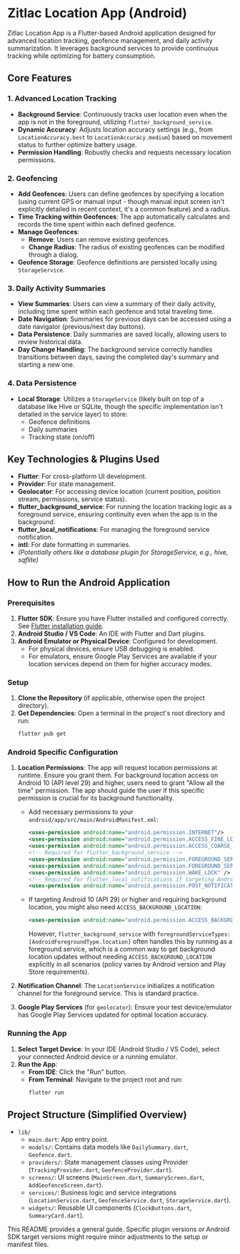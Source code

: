 # Zitlac Location App (Android)

Zitlac Location App is a Flutter-based Android application designed for advanced location tracking, geofence management, and daily activity summarization. It leverages background services to provide continuous tracking while optimizing for battery consumption.

## Core Features

### 1. Advanced Location Tracking
- **Background Service**: Continuously tracks user location even when the app is not in the foreground, utilizing `flutter_background_service`.
- **Dynamic Accuracy**: Adjusts location accuracy settings (e.g., from `LocationAccuracy.best` to `LocationAccuracy.medium`) based on movement status to further optimize battery usage.
- **Permission Handling**: Robustly checks and requests necessary location permissions.

### 2. Geofencing
- **Add Geofences**: Users can define geofences by specifying a location (using current GPS or manual input - though manual input screen isn't explicitly detailed in recent context, it's a common feature) and a radius.
- **Time Tracking within Geofences**: The app automatically calculates and records the time spent within each defined geofence.
- **Manage Geofences**:
    - **Remove**: Users can remove existing geofences.
    - **Change Radius**: The radius of existing geofences can be modified through a dialog.
- **Geofence Storage**: Geofence definitions are persisted locally using `StorageService`.

### 3. Daily Activity Summaries
- **View Summaries**: Users can view a summary of their daily activity, including time spent within each geofence and total traveling time.
- **Date Navigation**: Summaries for previous days can be accessed using a date navigator (previous/next day buttons).
- **Data Persistence**: Daily summaries are saved locally, allowing users to review historical data.
- **Day Change Handling**: The background service correctly handles transitions between days, saving the completed day's summary and starting a new one.

### 4. Data Persistence
- **Local Storage**: Utilizes a `StorageService` (likely built on top of a database like Hive or SQLite, though the specific implementation isn't detailed in the service layer) to store:
    - Geofence definitions
    - Daily summaries
    - Tracking state (on/off)

## Key Technologies & Plugins Used

- **Flutter**: For cross-platform UI development.
- **Provider**: For state management.
- **Geolocator**: For accessing device location (current position, position stream, permissions, service status).
- **flutter_background_service**: For running the location tracking logic as a foreground service, ensuring continuity even when the app is in the background.
- **flutter_local_notifications**: For managing the foreground service notification.
- **intl**: For date formatting in summaries.
- *(Potentially others like a database plugin for StorageService, e.g., hive, sqflite)*

## How to Run the Android Application

### Prerequisites
1.  **Flutter SDK**: Ensure you have Flutter installed and configured correctly. See [Flutter installation guide](https://docs.flutter.dev/get-started/install).
2.  **Android Studio / VS Code**: An IDE with Flutter and Dart plugins.
3.  **Android Emulator or Physical Device**: Configured for development.
    - For physical devices, ensure USB debugging is enabled.
    - For emulators, ensure Google Play Services are available if your location services depend on them for higher accuracy modes.

### Setup
1.  **Clone the Repository** (if applicable, otherwise open the project directory).
2.  **Get Dependencies**:
    Open a terminal in the project's root directory and run:
    ```bash
    flutter pub get
    ```

### Android Specific Configuration

1.  **Location Permissions**: The app will request location permissions at runtime. Ensure you grant them. For background location access on Android 10 (API level 29) and higher, users need to grant "Allow all the time" permission. The app should guide the user if this specific permission is crucial for its background functionality.
    - Add necessary permissions to your `android/app/src/main/AndroidManifest.xml`:
      ```xml
      <uses-permission android:name="android.permission.INTERNET"/>
      <uses-permission android:name="android.permission.ACCESS_FINE_LOCATION" />
      <uses-permission android:name="android.permission.ACCESS_COARSE_LOCATION" />
      <!-- Required for flutter_background_service -->
      <uses-permission android:name="android.permission.FOREGROUND_SERVICE" />
      <uses-permission android:name="android.permission.FOREGROUND_SERVICE_LOCATION" /> <!-- If targeting Android 12+ -->
      <uses-permission android:name="android.permission.WAKE_LOCK" />
      <!-- Required for flutter_local_notifications if targeting Android 13+ -->
      <uses-permission android:name="android.permission.POST_NOTIFICATIONS"/>
      ```
    - If targeting Android 10 (API 29) or higher and requiring background location, you might also need `ACCESS_BACKGROUND_LOCATION`:
      ```xml
      <uses-permission android:name="android.permission.ACCESS_BACKGROUND_LOCATION" />
      ```
      However, `flutter_background_service` with `foregroundServiceTypes: [AndroidForegroundType.location]` often handles this by running as a foreground service, which is a common way to get background location updates without needing `ACCESS_BACKGROUND_LOCATION` explicitly in all scenarios (policy varies by Android version and Play Store requirements).

2.  **Notification Channel**: The `LocationService` initializes a notification channel for the foreground service. This is standard practice.

3.  **Google Play Services** (for `geolocator`): Ensure your test device/emulator has Google Play Services updated for optimal location accuracy.

### Running the App
1.  **Select Target Device**: In your IDE (Android Studio / VS Code), select your connected Android device or a running emulator.
2.  **Run the App**:
    - **From IDE**: Click the "Run" button.
    - **From Terminal**: Navigate to the project root and run:
      ```bash
      flutter run
      ```

## Project Structure (Simplified Overview)

- `lib/`
  - `main.dart`: App entry point.
  - `models/`: Contains data models like `DailySummary.dart`, `Geofence.dart`.
  - `providers/`: State management classes using Provider (`TrackingProvider.dart`, `GeofenceProvider.dart`).
  - `screens/`: UI screens (`MainScreen.dart`, `SummaryScreen.dart`, `AddGeofenceScreen.dart`).
  - `services/`: Business logic and service integrations (`LocationService.dart`, `GeofenceService.dart`, `StorageService.dart`).
  - `widgets/`: Reusable UI components (`ClockButtons.dart`, `SummaryCard.dart`).

This README provides a general guide. Specific plugin versions or Android SDK target versions might require minor adjustments to the setup or manifest files.
